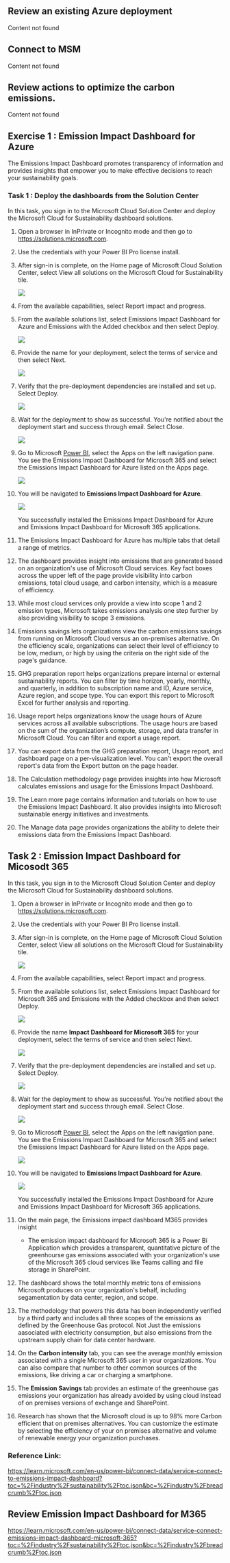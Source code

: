 ## Review an existing Azure deployment

Content not found

## Connect to MSM 
Content not found

## Review actions to optimize the carbon emissions.  
Content not found

## Exercise 1 : Emission Impact Dashboard for Azure 

The Emissions Impact Dashboard promotes transparency of information and provides insights that empower you to make effective decisions to reach your sustainability goals.

### Task 1 : Deploy the dashboards from the Solution Center

In this task, you sign in to the Microsoft Cloud Solution Center and deploy the Microsoft Cloud for Sustainability dashboard solutions.

1. Open a browser in InPrivate or Incognito mode and then go to https://solutions.microsoft.com.

2. Use the credentials with your Power BI Pro license install.

3. After sign-in is complete, on the Home page of Microsoft Cloud Solution Center, select View all solutions on the Microsoft Cloud for Sustainability tile.

   ![](../media/report21.png)

4. From the available capabilities, select Report impact and progress.

5. From the available solutions list, select Emissions Impact Dashboard for Azure and Emissions with the Added checkbox and then select Deploy.   

   ![](../media/report22.png)

6. Provide the name for your deployment, select the terms of service and then select Next.

   ![](../media/report23.png)

7. Verify that the pre-deployment dependencies are installed and set up. Select Deploy.

     ![](../media/report24.png)

8. Wait for the deployment to show as successful. You're notified about the deployment start and success through email. Select Close.

   ![](../media/report25.png)

9. Go to Microsoft [Power BI](https://app.powerbi.com/home?experience=power-bi), select the Apps on the left navigation pane. You see the Emissions Impact Dashboard for Microsoft 365 and select the Emissions Impact Dashboard for Azure listed on the Apps page.

    ![](../media/report27.png)

10. You will be navigated to **Emissions Impact Dashboard for Azure**.

      ![](../media/report26.png)

    You successfully installed the Emissions Impact Dashboard for Azure and Emissions Impact Dashboard for Microsoft 365 applications.

11. The Emissions Impact Dashboard for Azure has multiple tabs that detail a range of metrics.

12. The dashboard provides insight into emissions that are generated based on an organization's use of Microsoft Cloud services. Key fact boxes across the upper left of the page provide visibility into carbon emissions, total cloud usage, and carbon intensity, which is a measure of efficiency.

13. While most cloud services only provide a view into scope 1 and 2 emission types, Microsoft takes emissions analysis one step further by also providing visibility to scope 3 emissions.

14. Emissions savings lets organizations view the carbon emissions savings from running on Microsoft Cloud versus an on-premises alternative. On the efficiency scale, organizations can select their level of efficiency to be low, medium, or high by using the criteria on the right side of the page's guidance.

15. GHG preparation report helps organizations prepare internal or external sustainability reports. You can filter by time horizon, yearly, monthly, and quarterly, in addition to subscription name and ID, Azure service, Azure region, and scope type. You can export this report to Microsoft Excel for further analysis and reporting. 


16. Usage report helps organizations know the usage hours of Azure services across all available subscriptions. The usage hours are based on the sum of the organization’s compute, storage, and data transfer in Microsoft Cloud. You can filter and export a usage report.

17. You can export data from the GHG preparation report, Usage report, and dashboard page on a per-visualization level. You can't export the overall report's data from the Export button on the page header.

18. The Calculation methodology page provides insights into how Microsoft calculates emissions and usage for the Emissions Impact Dashboard.

19. The Learn more page contains information and tutorials on how to use the Emissions Impact Dashboard. It also provides insights into Microsoft sustainable energy initiatives and investments.

20. The Manage data page provides organizations the ability to delete their emissions data from the Emissions Impact Dashboard.


## Task 2 : Emission Impact Dashboard for Micosodt 365

In this task, you sign in to the Microsoft Cloud Solution Center and deploy the Microsoft Cloud for Sustainability dashboard solutions.

1. Open a browser in InPrivate or Incognito mode and then go to https://solutions.microsoft.com.

2. Use the credentials with your Power BI Pro license install.

3. After sign-in is complete, on the Home page of Microsoft Cloud Solution Center, select View all solutions on the Microsoft Cloud for Sustainability tile.

   ![](../media/report21.png)

4. From the available capabilities, select Report impact and progress.

5. From the available solutions list, select Emissions Impact Dashboard for Microsoft 365 and Emissions with the Added checkbox and then select Deploy.   

   ![](../media/report28.png)

6. Provide the name **Impact Dashboard for Microsoft 365** for your deployment, select the terms of service and then select Next.

   ![](../media/report29.png)

7. Verify that the pre-deployment dependencies are installed and set up. Select Deploy.

     ![](../media/report24.png)

8. Wait for the deployment to show as successful. You're notified about the deployment start and success through email. Select Close.

   ![](../media/report25.png)

9. Go to Microsoft [Power BI](https://app.powerbi.com/home?experience=power-bi), select the Apps on the left navigation pane. You see the Emissions Impact Dashboard for Microsoft 365 and select the Emissions Impact Dashboard for Azure listed on the Apps page.

    ![](../media/report27.png)

10. You will be navigated to **Emissions Impact Dashboard for Azure**.

      ![](../media/report26.png)

    You successfully installed the Emissions Impact Dashboard for Azure and Emissions Impact Dashboard for Microsoft 365 applications.

11. On the main page, the Emissions impact dashboard M365 provides insight
 
     - The emission impact dashboard for Microsoft 365 is a Power Bi Application which provides a transparent, quantitative picture of the greenhourse gas emissions associated with your organization's use of the Microsoft 365 cloud services like Teams calling and file storage in SharePoint.

12. The dashboard shows the total monthly metric tons of emissions Microsoft produces on your organization's behalf, including segamentation by data center, region, and scope.

13. The methodology that powers this data has been independently verified by a third party and includes all three scopes of the emissions as defined by the Greenhouse Gas protocol. Not Just the emissions aasociated with electricity consumption, but also emissions from the upstream supply chain for data center hardware.

14. On the **Carbon intensity** tab, you can see the average monthly emission associated with a single Microsoft 365 user in your organizations.
You can also compare that number to other common sources of the emissions, like driving a car or charging a smartphone.

15. The **Emission Savings** tab  provides an estimate of the greenhouse gas emissions your organization has already avoided by using cloud instead of on premises versions of exchange and SharePoint.

16. Research has shown that the  Microsoft cloud is up to 98% more Carbon efficient that on premises alternatives. You can customize the estimate by selecting the efficiency of your on premises alternative and volume of renewable energy your organization purchases.  

### Reference Link:

  https://learn.microsoft.com/en-us/power-bi/connect-data/service-connect-to-emissions-impact-dashboard?toc=%2Findustry%2Fsustainability%2Ftoc.json&bc=%2Findustry%2Fbreadcrumb%2Ftoc.json

## Review Emission Impact Dashboard for M365 

https://learn.microsoft.com/en-us/power-bi/connect-data/service-connect-emissions-impact-dashboard-microsoft-365?toc=%2Findustry%2Fsustainability%2Ftoc.json&bc=%2Findustry%2Fbreadcrumb%2Ftoc.json
